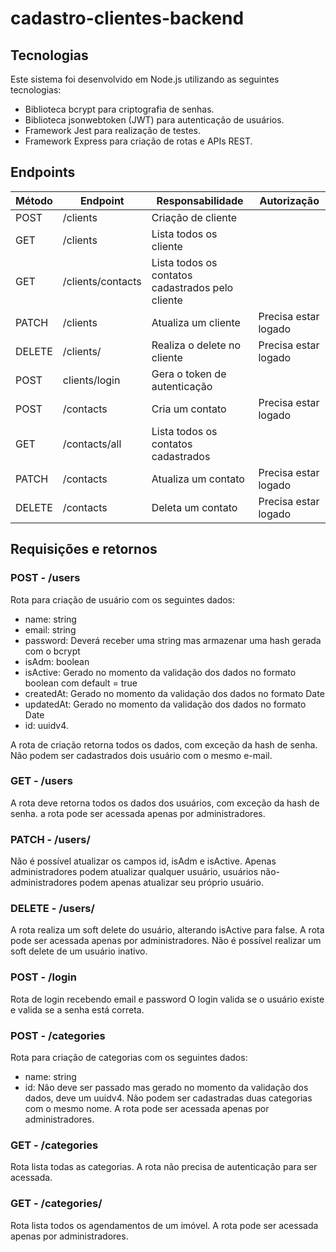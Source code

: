 # cadastro-clientes-backend

## Tecnologias
Este sistema foi desenvolvido em Node.js utilizando as seguintes tecnologias:

- Biblioteca bcrypt para criptografia de senhas.
- Biblioteca jsonwebtoken (JWT) para autenticação de usuários.
- Framework Jest para realização de testes.
- Framework Express para criação de rotas e APIs REST.

## Endpoints
| Método | Endpoint | Responsabilidade | Autorização
| --- | --- | --- | --- |
| POST | /clients | Criação de cliente | 
| GET | /clients | Lista todos os cliente | 
| GET | /clients/contacts | Lista todos os contatos cadastrados pelo cliente |
| PATCH | /clients | Atualiza um cliente | Precisa estar logado |
| DELETE | /clients/<id> | Realiza o delete no cliente | Precisa estar logado |
| POST | clients/login | Gera o token de autenticação |
| POST | /contacts | Cria um contato | Precisa estar logado |
| GET | /contacts/all | Lista todos os contatos cadastrados |
| PATCH | /contacts | Atualiza um contato | Precisa estar logado |
| DELETE | /contacts | Deleta um contato | Precisa estar logado |


## Requisições e retornos

### POST - /users
Rota para criação de usuário com os seguintes dados:
- name: string
- email: string
- password: Deverá receber uma string mas armazenar uma hash gerada com o bcrypt
- isAdm: boolean
- isActive: Gerado no momento da validação dos dados no formato boolean com default = true
- createdAt: Gerado no momento da validação dos dados no formato Date
- updatedAt: Gerado no momento da validação dos dados no formato Date
- id: uuidv4.

A rota de criação retorna todos os dados, com exceção da hash de senha.
Não podem ser cadastrados dois usuário com o mesmo e-mail.

### GET - /users
A rota deve retorna todos os dados dos usuários, com exceção da hash de senha.
a rota pode ser acessada apenas por administradores.

### PATCH - /users/<id>
Não é possível atualizar os campos id, isAdm e isActive.
Apenas administradores podem atualizar qualquer usuário, usuários não-administradores podem apenas atualizar seu próprio usuário.

### DELETE - /users/<id>
A rota realiza um soft delete do usuário, alterando isActive para false.
A rota pode ser acessada apenas por administradores.
Não é possível realizar um soft delete de um usuário inativo.

### POST - /login
Rota de login recebendo email e password
O login valida se o usuário existe e valida se a senha está correta.

### POST - /categories
Rota para criação de categorias com os seguintes dados:
- name: string
- id: Não deve ser passado mas gerado no momento da validação dos dados, deve um uuidv4.
Não podem ser cadastradas duas categorias com o mesmo nome.
A rota pode ser acessada apenas por administradores.

### GET - /categories
Rota lista todas as categorias.
A rota não precisa de autenticação para ser acessada.

### GET - /categories/<id>
Rota lista todos os agendamentos de um imóvel.
A rota pode ser acessada apenas por administradores.
